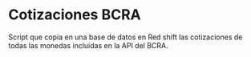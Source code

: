 # Cotizaciones BCRA
Script que copia en una base de datos en Red shift las cotizaciones de todas las monedas incluidas en la API del BCRA.

